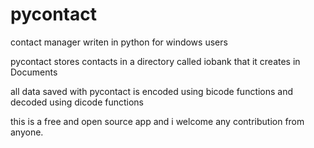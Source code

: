 # pycontact

contact manager writen in python for windows users

pycontact stores contacts in a directory called iobank that it creates in Documents

all data saved with pycontact is encoded using bicode functions and decoded using dicode functions

this is a free and open source app and i welcome any contribution from anyone.
